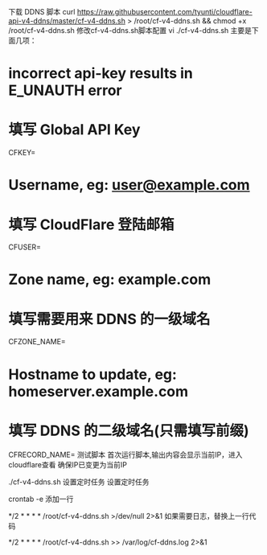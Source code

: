 下载 DDNS 脚本
curl https://raw.githubusercontent.com/tyunti/cloudflare-api-v4-ddns/master/cf-v4-ddns.sh > /root/cf-v4-ddns.sh && chmod +x /root/cf-v4-ddns.sh
修改cf-v4-ddns.sh脚本配置
vi ./cf-v4-ddns.sh
主要是下面几项：

# incorrect api-key results in E_UNAUTH error
# 填写 Global API Key
CFKEY=

# Username, eg: user@example.com
# 填写 CloudFlare 登陆邮箱
CFUSER=

# Zone name, eg: example.com
# 填写需要用来 DDNS 的一级域名
CFZONE_NAME=

# Hostname to update, eg: homeserver.example.com
# 填写 DDNS 的二级域名(只需填写前缀)
CFRECORD_NAME=
测试脚本
首次运行脚本,输出内容会显示当前IP，进入cloudflare查看 确保IP已变更为当前IP

./cf-v4-ddns.sh
设置定时任务
设置定时任务

crontab -e
添加一行

*/2 * * * * /root/cf-v4-ddns.sh >/dev/null 2>&1
如果需要日志，替换上一行代码

*/2 * * * * /root/cf-v4-ddns.sh >> /var/log/cf-ddns.log 2>&1
